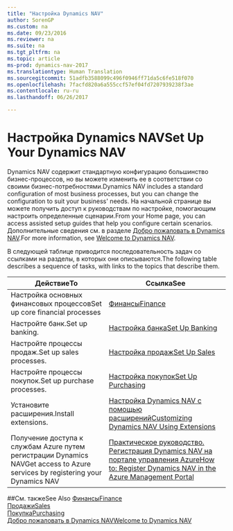 ```yaml
---
title: "Настройка Dynamics NAV"
author: SorenGP
ms.custom: na
ms.date: 09/23/2016
ms.reviewer: na
ms.suite: na
ms.tgt_pltfrm: na
ms.topic: article
ms-prod: dynamics-nav-2017
ms.translationtype: Human Translation
ms.sourcegitcommit: 51adfb3588099c496f0946ff71da5c6fe518f070
ms.openlocfilehash: 7facfd820a6a555ccf57ef04fd7207939238f3ae
ms.contentlocale: ru-ru
ms.lasthandoff: 06/26/2017

---
```


# <a name="set-up-your-dynamics-nav"></a><span data-ttu-id="4f70e-102">Настройка Dynamics NAV</span><span class="sxs-lookup"><span data-stu-id="4f70e-102">Set Up Your Dynamics NAV</span></span>
<span data-ttu-id="4f70e-103">Dynamics NAV содержит стандартную конфигурацию большинство бизнес-процессов, но вы можете изменить ее в соответствии со своими бизнес-потребностями.</span><span class="sxs-lookup"><span data-stu-id="4f70e-103">Dynamics NAV includes a standard configuration of most business processes, but you can change the configuration to suit your business' needs.</span></span>
<span data-ttu-id="4f70e-104">На начальной странице вы можете получить доступ к руководствам по настройке, помогающим настроить определенные сценарии.</span><span class="sxs-lookup"><span data-stu-id="4f70e-104">From your Home page, you can access assisted setup guides that help you configure certain scenarios.</span></span> <span data-ttu-id="4f70e-105">Дополнительные сведения см. в разделе [Добро пожаловать в Dynamics NAV](across-get-started.md).</span><span class="sxs-lookup"><span data-stu-id="4f70e-105">For more information, see [Welcome to Dynamics NAV](across-get-started.md).</span></span>  

<span data-ttu-id="4f70e-106">В следующей таблице приводится последовательность задач со ссылками на разделы, в которых они описываются.</span><span class="sxs-lookup"><span data-stu-id="4f70e-106">The following table describes a sequence of tasks, with links to the topics that describe them.</span></span>

| <span data-ttu-id="4f70e-107">Действие</span><span class="sxs-lookup"><span data-stu-id="4f70e-107">To</span></span>                                                                  | <span data-ttu-id="4f70e-108">Ссылка</span><span class="sxs-lookup"><span data-stu-id="4f70e-108">See</span></span>                      |
|---------------------------------------------------------------------|--------------------------|
|<span data-ttu-id="4f70e-109">Настройка основных финансовых процессов</span><span class="sxs-lookup"><span data-stu-id="4f70e-109">Set up core financial processes</span></span>|[<span data-ttu-id="4f70e-110">Финансы</span><span class="sxs-lookup"><span data-stu-id="4f70e-110">Finance</span></span>](finance-setup-setup-finance-setup.md)|
|<span data-ttu-id="4f70e-111">Настройте банк.</span><span class="sxs-lookup"><span data-stu-id="4f70e-111">Set up banking.</span></span>|[<span data-ttu-id="4f70e-112">Настройка банка</span><span class="sxs-lookup"><span data-stu-id="4f70e-112">Set Up Banking</span></span>](bank-setup-banking.md)|
|<span data-ttu-id="4f70e-113">Настройте процессы продаж.</span><span class="sxs-lookup"><span data-stu-id="4f70e-113">Set up sales processes.</span></span>|[<span data-ttu-id="4f70e-114">Настройка продаж</span><span class="sxs-lookup"><span data-stu-id="4f70e-114">Set Up Sales</span></span>](sales-setup-sales.md)|
|<span data-ttu-id="4f70e-115">Настройте процессы покупок.</span><span class="sxs-lookup"><span data-stu-id="4f70e-115">Set up purchase processes.</span></span>|[<span data-ttu-id="4f70e-116">Настройка покупок</span><span class="sxs-lookup"><span data-stu-id="4f70e-116">Set Up Purchasing</span></span>](purchasing-setup-purchasing.md)|
|<span data-ttu-id="4f70e-117">Установите расширения.</span><span class="sxs-lookup"><span data-stu-id="4f70e-117">Install extensions.</span></span>|[<span data-ttu-id="4f70e-118">Настройка Dynamics NAV с помощью расширений</span><span class="sxs-lookup"><span data-stu-id="4f70e-118">Customizing Dynamics NAV Using Extensions</span></span>](ui-extensions.md)|
|<span data-ttu-id="4f70e-119">Получение доступа к службам Azure путем регистрации Dynamics NAV</span><span class="sxs-lookup"><span data-stu-id="4f70e-119">Get access to Azure services by registering your Dynamics NAV</span></span>|[<span data-ttu-id="4f70e-120">Практическое руководство. Регистрация Dynamics NAV на портале управления Azure</span><span class="sxs-lookup"><span data-stu-id="4f70e-120">How to: Register Dynamics NAV in the Azure Management Portal</span></span>](ui-how-register-dynamics-nav-azure.md)|

##<a name="see-also"></a><span data-ttu-id="4f70e-121">См. также</span><span class="sxs-lookup"><span data-stu-id="4f70e-121">See Also</span></span>
[<span data-ttu-id="4f70e-122">Финансы</span><span class="sxs-lookup"><span data-stu-id="4f70e-122">Finance</span></span>](finance-setup.md)  
[<span data-ttu-id="4f70e-123">Продажи</span><span class="sxs-lookup"><span data-stu-id="4f70e-123">Sales</span></span>](sales-manage-sales.md)  
[<span data-ttu-id="4f70e-124">Покупка</span><span class="sxs-lookup"><span data-stu-id="4f70e-124">Purchasing</span></span>](purchasing-manage-purchasing.md)  
[<span data-ttu-id="4f70e-125">Добро пожаловать в Dynamics NAV</span><span class="sxs-lookup"><span data-stu-id="4f70e-125">Welcome to Dynamics NAV</span></span>](across-get-started.md)  

